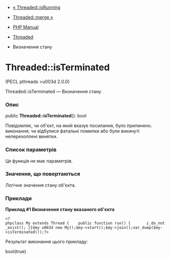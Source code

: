 - [« Threaded::isRunning](thread.isrunning.md)
- [Threaded::merge »](threaded.merge.md)

- [PHP Manual](index.md)
- [Threaded](class.threaded.md)
- Визначення стану

# Threaded::isTerminated

(PECL pthreads \>u003d 2.0.0)

Threaded::isTerminated — Визначення стану

### Опис

public **Threaded::isTerminated**(): bool

Повідомляє, чи об'єкт, на який вказує посилання, було припинено.
виконання; чи відбулися фатальні помилки або були викинуті
неперехоплені винятки.

### Список параметрів

Ця функція не має параметрів.

### Значення, що повертаються

Логічне значення стану об'єкта.

### Приклади

**Приклад #1 Визначення стану вказаного об'єкта**

` <?phpclass My extends Thread {    public function run() {       i_do_not_exist(); }}$my u003d new My();$my->start();$my->join();var_dump($my->isTerminated());?> `

Результат виконання цього прикладу:

bool(true)
